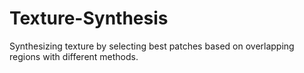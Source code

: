 # Texture-Synthesis
Synthesizing texture by selecting best patches based on overlapping regions with different methods.
